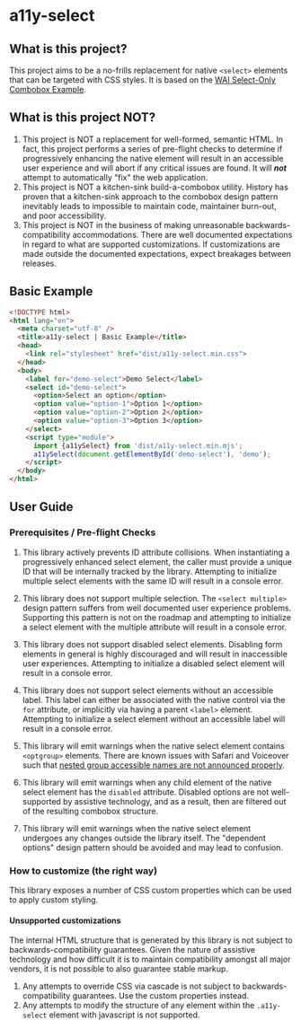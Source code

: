 # a11y-select
## What is this project?
This project aims to be a no-frills replacement for native `<select>` elements
that can be targeted with CSS styles. It is based on the [WAI Select-Only
Combobox Example](https://www.w3.org/WAI/ARIA/apg/patterns/combobox/examples/combobox-select-only/).

## What is this project NOT?
1. This project is NOT a replacement for well-formed, semantic HTML. In fact,
this project performs a series of pre-flight checks to determine if
progressively enhancing the native element will result in an accessible user
experience and will abort if any critical issues are found.  It will **_not_**
attempt to automatically "fix" the web application.
2. This project is NOT a kitchen-sink build-a-combobox utility. History has
proven that a kitchen-sink approach to the combobox design pattern inevitably
leads to impossible to maintain code, maintainer burn-out, and poor
accessibility.
3. This project is NOT in the business of making unreasonable
backwards-compatibility accommodations. There are well documented expectations
in regard to what are supported customizations. If customizations are made
outside the documented expectations, expect breakages between releases.

## Basic Example
```html
<!DOCTYPE html>
<html lang="en">
  <meta charset="utf-8" />
  <title>a11y-select | Basic Example</title>
  <head>
    <link rel="stylesheet" href="dist/a11y-select.min.css">
  </head>
  <body>
    <label for="demo-select">Demo Select</label>
    <select id="demo-select">
      <option>Select an option</option>
      <option value="option-1">Option 1</option>
      <option value="option-2">Option 2</option>
      <option value="option-3">Option 3</option>
    </select>
    <script type="module">
      import {a11ySelect} from 'dist/a11y-select.min.mjs';
      a11ySelect(document.getElementById('demo-select'), 'demo');
    </script>
  </body>
</html>
```

## User Guide
### Prerequisites / Pre-flight Checks
1. This library actively prevents ID attribute collisions. When instantiating
a progressively enhanced select element, the caller must provide a unique ID
that will be internally tracked by the library. Attempting to initialize
multiple select elements with the same ID will result in a console error.

2. This library does not support multiple selection. The `<select multiple>`
design pattern suffers from well documented user experience problems.
Supporting this pattern is not on the roadmap and attempting to initialize
a select element with the multiple attribute will result in a console error.

3. This library does not support disabled select elements.  Disabling form
elements in general is highly discouraged and will result in inaccessible
user experiences. Attempting to initialize a disabled select element will
result in a console error.

4. This library does not support select elements without an accessible label.
This label can either be associated with the native control via the `for`
attribute, or implicitly via having a parent `<label>` element. Attempting to
initialize a select element without an accessible label will result in a
console error.

5. This library will emit warnings when the native select element contains
`<optgroup>` elements. There are known issues with Safari and Voiceover such
that [nested group accessible names are not announced properly](https://bugs.webkit.org/show_bug.cgi?id=293506).

6. This library will emit warnings when any child element of the native select
element has the `disabled` attribute.  Disabled options are not well-supported
by assistive technology, and as a result, then are filtered out of the
resulting combobox structure.

7. This library will emit warnings when the native select element undergoes
any changes outside the library itself.  The "dependent options" design pattern
should be avoided and may lead to confusion.

### How to customize (the right way)
This library exposes a number of CSS custom properties which can be used to
apply custom styling.

#### Unsupported customizations
The internal HTML structure that is generated by this library is not subject
to backwards-compatibility guarantees. Given the nature of assistive technology
and how difficult it is to maintain compatibility amongst all major vendors, it
is not possible to also guarantee stable markup.

1. Any attempts to override CSS via cascade is not subject to
backwards-compatibility guarantees.  Use the custom properties instead.
2. Any attempts to modify the structure of any element within the
`.a11y-select` element with javascript is not supported.

